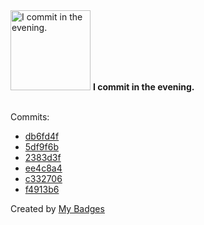<img src="https://my-badges.github.io/my-badges/evening-commits.png" alt="I commit in the evening." title="I commit in the evening." width="128">
<strong>I commit in the evening.</strong>
<br><br>

Commits:

- <a href="https://github.com/martinmose/agentlink/commit/db6fd4f74e15ac9dccfb3575a0ebf8f1f53dd8f8">db6fd4f</a>
- <a href="https://github.com/martinmose/crucible-omarchy/commit/5df9f6bdb1de9c198f073c389199001188760b51">5df9f6b</a>
- <a href="https://github.com/martinmose/crucible-omarchy/commit/2383d3fa34d9feec085056153652728d599a55f6">2383d3f</a>
- <a href="https://github.com/martinmose/crucible-omarchy/commit/ee4c8a441e2e61c947a8771ce1aa7aee4f4ce662">ee4c8a4</a>
- <a href="https://github.com/martinmose/crucible-omarchy/commit/c33270626ca1d30404fabeb744bd6ebcfc9ca687">c332706</a>
- <a href="https://github.com/martinmose/crucible-omarchy/commit/f4913b6bc649b5a8a6d9bd4644d4439fce3b41b7">f4913b6</a>


Created by <a href="https://github.com/my-badges/my-badges">My Badges</a>